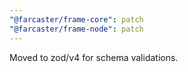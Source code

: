 ```yaml
---
"@farcaster/frame-core": patch
"@farcaster/frame-node": patch
---
```


Moved to zod/v4 for schema validations.
